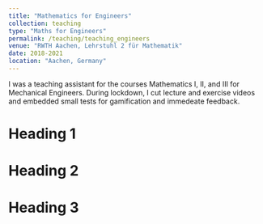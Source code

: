 ```yaml
---
title: "Mathematics for Engineers"
collection: teaching
type: "Maths for Engineers"
permalink: /teaching/teaching_engineers
venue: "RWTH Aachen, Lehrstuhl 2 für Mathematik"
date: 2018-2021
location: "Aachen, Germany"
---
```


I was a teaching assistant for the courses Mathematics I, II, and III for Mechanical Engineers. During lockdown, I cut lecture and exercise videos and embedded small tests for gamification and immedeate feedback.

Heading 1
======

Heading 2
======

Heading 3
======